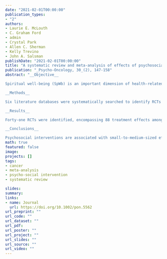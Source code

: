 ```yaml
---
date: "2021-02-01T00:00:00"
publication_types:
- "2"
authors:
- Laurie E. McLouth
- C. Graham Ford
- admin
- Crystal Park
- Allen C. Sherman
- Kelly Trevino
- John A. Salsman
publishDate: "2021-02-01T00:00:00"
title: "A systematic review and meta‐analysis of effects of psychosocial interventions on spiritual well‐being in adults with cancer"
publication: "_Psycho-Oncology, 30_(2), 147-158"
abstract: "__Objective__

Spiritual well‐being (SpWb) is an important dimension of health‐related quality of life for many cancer patients. Accordingly, an increasing number of psychosocial intervention studies have included SpWb as a study endpoint, and may improve SpWb even if not designed explicitly to do so. This meta‐analysis of randomized controlled trials (RCTs) evaluated effects of psychosocial interventions on SpWb in adults with cancer and tested potential moderators of intervention effects.

__Methods__

Six literature databases were systematically searched to identify RCTs of psychosocial interventions in which SpWb was an outcome. Doctoral‐level rater pairs extracted data using Covidence following Preferred Reporting Items for Systematic reviews and Meta‐Analyses guidelines. Standard meta‐analytic techniques were applied, including meta‐regression with robust variance estimation and risk‐of‐bias sensitivity analysis.

__Results__

Forty‐one RCTs were identified, encompassing 88 treatment effects among 3883 survivors. Interventions were associated with significant improvements in SpWb ($g = 0.22$, 95% CI [0.14, 0.29], $p < 0.0001$). Studies assessing the FACIT‐Sp demonstrated larger effect sizes than did those using other measures of SpWb ($g = 0.25$, 95% CI [0.17, 0.34], vs. $g = 0.10$, 95% CI [−0.02, 0.23], $p = 0.03$). No other intervention, clinical, or demographic characteristics significantly moderated effect size.

__Conclusions__

Psychosocial interventions are associated with small‐to‐medium‐sized effects on SpWb among cancer survivors. Future research should focus on conceptually coherent interventions explicitly targeting SpWb and evaluate interventions in samples that are diverse with respect to race and ethnicity, sex and cancer type."
math: true
featured: false
image: 
projects: []
tags: 
- cancer
- meta-analysis
- psycho-social intervention
- systematic review

slides: 
summary: 
links:
- name: Journal
  url: https://doi.org/10.1002/pon.5562
url_preprint: ""
url_code: ""
url_dataset: ""
url_pdf: 
url_poster: ""
url_project: ""
url_slides: ""
url_source: ""
url_video: ""
---
```

